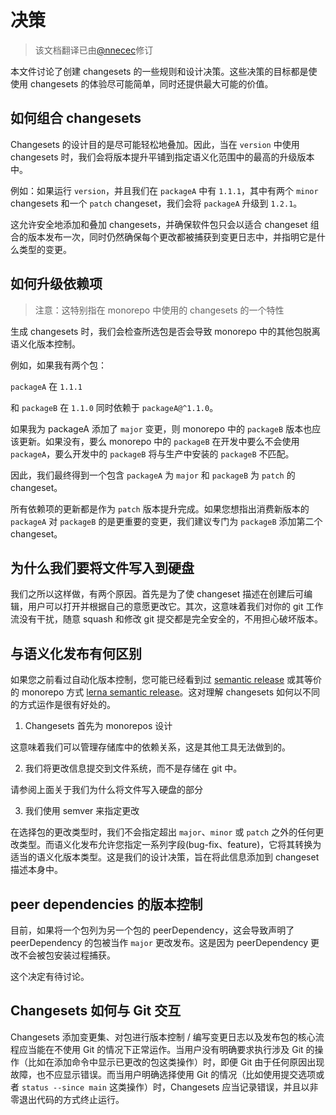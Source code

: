 # 决策

> 该文档翻译已由[@nnecec](https://github.com/nnecec)修订

本文件讨论了创建 changesets 的一些规则和设计决策。这些决策的目标都是使使用 changesets 的体验尽可能简单，同时还提供最大可能的价值。

## 如何组合 changesets

Changesets 的设计目的是尽可能轻松地叠加。因此，当在 `version` 中使用 changesets 时，我们会将版本提升平铺到指定语义化范围中的最高的升级版本中。

例如：如果运行 `version`，并且我们在 `packageA` 中有 `1.1.1`，其中有两个 `minor` changesets 和一个 `patch` changeset，我们会将 `packageA` 升级到 `1.2.1`。

这允许安全地添加和叠加 changesets，并确保软件包只会以适合 changeset 组合的版本发布一次，同时仍然确保每个更改都被捕获到变更日志中，并指明它是什么类型的变更。

## 如何升级依赖项

> 注意：这特别指在 monorepo 中使用的 changesets 的一个特性

生成 changesets 时，我们会检查所选包是否会导致 monorepo 中的其他包脱离语义化版本控制。

例如，如果我有两个包：

`packageA` 在 `1.1.1`

和 `packageB` 在 `1.1.0` 同时依赖于 `packageA@^1.1.0`。

如果我为 packageA 添加了 `major` 变更，则 monorepo 中的 `packageB` 版本也应该更新。如果没有，要么 monorepo 中的 `packageB` 在开发中要么不会使用 `packageA`，要么开发中的 `packageB` 将与生产中安装的 `packageB` 不匹配。

因此，我们最终得到一个包含 `packageA` 为 `major` 和 `packageB` 为 `patch` 的 changeset。

所有依赖项的更新都是作为 `patch` 版本提升完成。如果您想指出消费新版本的 `packageA` 对 `packageB` 的是更重要的变更，我们建议专门为 `packageB` 添加第二个 changeset。

## 为什么我们要将文件写入到硬盘

我们之所以这样做，有两个原因。首先是为了使 changeset 描述在创建后可编辑，用户可以打开并根据自己的意愿更改它。其次，这意味着我们对你的 git 工作流没有干扰，随意 squash 和修改 git 提交都是完全安全的，不用担心破坏版本。

## 与语义化发布有何区别

如果您之前看过自动化版本控制，您可能已经看到过 [semantic release](https://github.com/semantic-release/semantic-release) 或其等价的 monorepo 方式 [lerna semantic release](https://github.com/atlassian/lerna-semantic-release)。这对理解 changesets 如何以不同的方式运作是很有好处的。

1. Changesets 首先为 monorepos 设计

这意味着我们可以管理存储库中的依赖关系，这是其他工具无法做到的。

2. 我们将更改信息提交到文件系统，而不是存储在 git 中。

请参阅上面关于我们为什么将文件写入硬盘的部分

3. 我们使用 semver 来指定更改

在选择包的更改类型时，我们不会指定超出 `major`、`minor` 或 `patch` 之外的任何更改类型。而语义化发布允许您指定一系列字段(bug-fix、feature)，它将其转换为适当的语义化版本类型。这是我们的设计决策，旨在将此信息添加到 changeset 描述本身中。

## peer dependencies 的版本控制

目前，如果将一个包列为另一个包的 peerDependency，这会导致声明了 peerDependency 的包被当作 `major` 更改发布。这是因为 peerDependency 更改不会被包安装过程捕获。

这个决定有待讨论。

## Changesets 如何与 Git 交互

Changesets 添加变更集、对包进行版本控制 / 编写变更日志以及发布包的核心流程应当能在不使用 Git 的情况下正常运作。当用户没有明确要求执行涉及 Git 的操作（比如在添加命令中显示已更改的包这类操作）时，即便 Git 由于任何原因出现故障，也不应显示错误。而当用户明确选择使用 Git 的情况（比如使用提交选项或者 `status --since main` 这类操作）时，Changesets 应当记录错误，并且以非零退出代码的方式终止运行。
